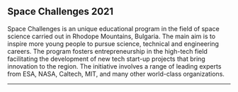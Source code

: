 ## Space Challenges 2021

Space Challenges is an unique educational program in the field of space science carried out in Rhodope Mountains, Bulgaria.
The main aim is to inspire more young people to pursue science, technical and engineering careers.
The program fosters entrepreneurship in the high-tech field facilitating the development of new tech start-up projects that bring innovation to the region.
The initiative involves a range of leading experts from ESA, NASA, Caltech, MIT, and many other world-class organizations.

---


